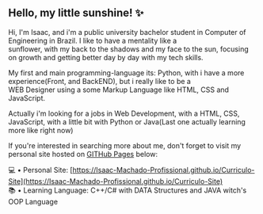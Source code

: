 ## Hello, my little sunshine! ✨

Hi, I'm Isaac, and i'm a public university bachelor student in Computer of Engineering in Brazil. I like to have a mentality like a  
sunflower, with my back to the shadows and my face to the sun, focusing on growth and getting better day by day with my tech skills.   

My first and main programming-language its: Python, with i have a more experience(Front, and BackEND), but i really like to be a  
WEB Designer using a some Markup Language like HTML, CSS and JavaScript.  

Actually i'm looking for a jobs in Web Development, with a HTML, CSS, JavaScript, with a little bit with Python or Java(Last one actually learning more like right now)  

If you're interested in searching more about me, don't forget to visit my personal site hosted on [GITHub Pages](https://pages.github.com/) below:  

💻 • Personal Site: [https://Isaac-Machado-Profissional.github.io/Curriculo-Site](https://Isaac-Machado-Profissional.github.io/Curriculo-Site)  
📚 • Learning Language: C++/C# with DATA Structures and JAVA witch's OOP Language
